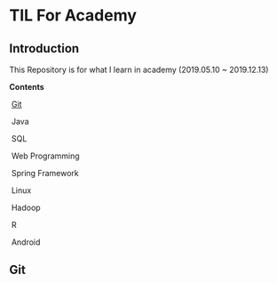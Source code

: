# TIL For Academy



## Introduction

This Repository is for what I learn in academy (2019.05.10 ~ 2019.12.13)



**Contents**

​	[Git](#git)

​	Java

​	SQL

​	Web Programming

​	Spring Framework

​	Linux

​	Hadoop

​	R

​	Android



## Git






